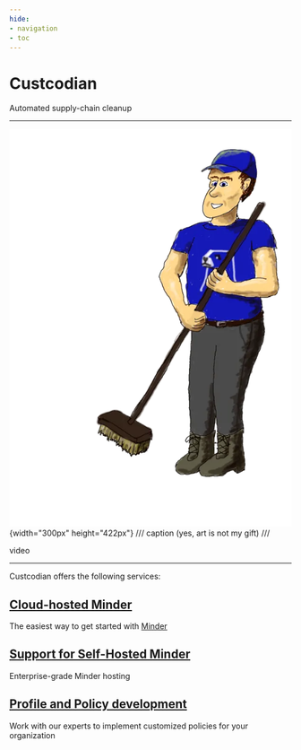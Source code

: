 ```yaml
---
hide:
- navigation
- toc
---
```


# Custcodian

<div class="tagline">Automated supply-chain cleanup</div>

---

<div class="grid" markdown>

![Image of a friendly custodian leaning on a broom](images/custcodian-doodle.webp){width="300px" height="422px"}
/// caption
(yes, art is not my gift)
///

video

</div>

---

Custcodian offers the following services:

## [Cloud-hosted Minder](hosted/index.md)

The easiest way to get started with [Minder](https://mindersec.github.io)

## [Support for Self-Hosted Minder](services/index.md#on-premises-hosting)

Enterprise-grade Minder hosting

## [Profile and Policy development](services/index.md#profile-and-policy-development)

Work with our experts to implement customized policies for your organization
